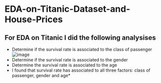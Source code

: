 # EDA-on-Titanic-Dataset-and-House-Prices
## For EDA on Titanic I did the following analysises
* Determine if the survival rate is associated to the class of passenger ![image](https://github.com/DD2810/EDA-on-Titanic-Dataset/assets/144724889/42c75d9a-d293-47b0-9434-38a83b27d563)
* Determine if the survival rate is associated to the gender 
* Determine the survival rate is associated to the age
* I found that survival rate has associated to all three factors: class of passenger, gender and age*

